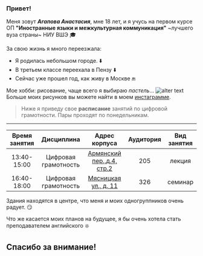 ### Привет!
Меня зовут **_Агапова Анастасия_**, мне 18 лет, и я учусь на первом курсе ОП **"Иностранные языки и межкультурная коммуникация"** ~лучшего вуза страны~ НИУ ВШЭ :mortar_board:

За свою жизнь я много переезжала:
 *  Я родилась небольшом городе.
 :arrow_down:
 *  В третьем классе переехала в Пензу
 :arrow_down:
 *  Сейчас уже прошел год, как живу в Москве :end:
 
 Мое хобби: рисование, чаще всего я выбираю *пастель*...
 ![alter text](https://pp.userapi.com/c841525/v841525712/3065a/S7Fum5Zcj8w.jpg)
 Больше моих рисунков вы можете найти в моем [инстаграмме](https://www.instagram.com/nastasia_agapova/).
 
  > Ниже я приведу свое **расписание** занятий по цифровой грамотности. Пары проходят по понедельникам. 
-------------
| Время занятия |      Дисциплина      |       Адрес корпуса       | Аудитория |   Вид занятия   |
|:-------------:|:--------------------:|:-------------------------:|:---------:|:---------------:|
|  13:40-15:00  | Цифровая грамотность | [Армянский пер.,д.4, стр.2](https://www.google.ru/maps/place/Armyanskiy+Pereulok,+4+%D1%81%D1%82%D1%80%D0%BE%D0%B5%D0%BD%D0%B8%D0%B5+2,+Moskva,+101000/@55.759396,37.6341873,17z/data=!3m1!4b1!4m5!3m4!1s0x46b54a5e4b36ac2f:0x482619866e5a39aa!8m2!3d55.759396!4d37.636376) |    205    |     лекция      |
|  16:40-18:00  | Цифровая грамотность |   [Мясницкая ул., д. 11](https://www.google.ru/maps/place/Myasnitskaya+Ulitsa,+11,+Moskva,+101000/@55.7618116,37.6307184,17z/data=!3m1!4b1!4m5!3m4!1s0x46b54a5de45854f3:0xd7bfa30378cedd15!8m2!3d55.7618116!4d37.6329071)   |    326    |     семинар     |

Здания находятся в центре, что меня и моих одногруппников очень радует. :smirk:

Что же касается моих планов на будущее, я бы очень хотела стать преподавателем английского :sparkle:

## Спасибо за внимание! 
